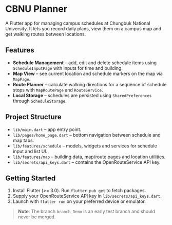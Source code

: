 # CBNU Planner

A Flutter app for managing campus schedules at Chungbuk National University. It lets you record daily plans, view them on a campus map and get walking routes between locations.

## Features

- **Schedule Management** – add, edit and delete schedule items using `ScheduleInputPage` with inputs for time and building.
- **Map View** – see current location and schedule markers on the map via `MapPage`.
- **Route Planner** – calculate walking directions for a sequence of schedule stops with `MapRoutePage` and `RouteService`.
- **Local Storage** – schedules are persisted using `SharedPreferences` through `ScheduleStorage`.

## Project Structure

- `lib/main.dart` – app entry point.
- `lib/pages/home_page.dart` – bottom navigation between schedule and map tabs.
- `lib/features/schedule` – models, widgets and services for schedule input and list UI.
- `lib/features/map` – building data, map/route pages and location utilities.
- `lib/secrets/api_keys.dart` – contains the OpenRouteService API key.

## Getting Started

1. Install Flutter (>= 3.0). Run `flutter pub get` to fetch packages.
2. Supply your OpenRouteService API key in `lib/secrets/api_keys.dart`.
3. Launch with `flutter run` on your preferred device or emulator.

> **Note**: The branch `branch_Demo` is an early test branch and should never be merged.